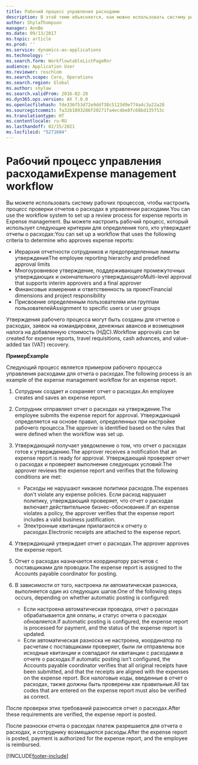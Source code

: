 ```yaml
---
title: Рабочий процесс управления расходами
description: В этой теме объясняется, как можно использовать систему рабочих процессов в Microsoft Dynamics 365 Finance, чтобы настроить процесс проверки отчетов о расходах в управлении расходами.
author: ShylaThompson
manager: AnnBe
ms.date: 09/13/2017
ms.topic: article
ms.prod: ''
ms.service: dynamics-ax-applications
ms.technology: ''
ms.search.form: WorkflowtableListPageRnr
audience: Application User
ms.reviewer: roschlom
ms.search.scope: Core, Operations
ms.search.region: Global
ms.author: shylaw
ms.search.validFrom: 2016-02-28
ms.dyn365.ops.version: AX 7.0.0
ms.openlocfilehash: fde336f53d72e9ddf38c5123d9e774a4c3a22a28
ms.sourcegitcommit: fa32b1893286f20271fa4ec4be8fc68bd135f53c
ms.translationtype: HT
ms.contentlocale: ru-RU
ms.lasthandoff: 02/15/2021
ms.locfileid: "5271684"
---
```

# <a name="expense-management-workflow"></a><span data-ttu-id="7bb91-103">Рабочий процесс управления расходами</span><span class="sxs-lookup"><span data-stu-id="7bb91-103">Expense management workflow</span></span>

<span data-ttu-id="7bb91-104">Вы можете использовать систему рабочих процессов, чтобы настроить процесс проверки отчетов о расходах в управлении расходами.</span><span class="sxs-lookup"><span data-stu-id="7bb91-104">You can use the workflow system to set up a review process for expense reports in Expense management.</span></span> <span data-ttu-id="7bb91-105">Вы можете настроить рабочий процесс, который использует следующие критерии для определения того, кто утверждает отчеты о расходах:</span><span class="sxs-lookup"><span data-stu-id="7bb91-105">You can set up a workflow that uses the following criteria to determine who approves expense reports:</span></span>

- <span data-ttu-id="7bb91-106">Иерархия отчетности сотрудников и предопределенные лимиты утверждения</span><span class="sxs-lookup"><span data-stu-id="7bb91-106">The employee reporting hierarchy and predefined approval limits</span></span>
- <span data-ttu-id="7bb91-107">Многоуровневое утверждение, поддерживающее промежуточных утверждающих и окончательного утверждающего</span><span class="sxs-lookup"><span data-stu-id="7bb91-107">Multi-level approval that supports interim approvers and a final approver</span></span>
- <span data-ttu-id="7bb91-108">Финансовые измерения и ответственность за проект</span><span class="sxs-lookup"><span data-stu-id="7bb91-108">Financial dimensions and project responsibility</span></span>
- <span data-ttu-id="7bb91-109">Присвоение определенным пользователям или группам пользователей</span><span class="sxs-lookup"><span data-stu-id="7bb91-109">Assignment to specific users or user groups</span></span>

<span data-ttu-id="7bb91-110">Утверждения рабочего процесса могут быть созданы для отчетов о расходах, заявок на командировки, денежных авансов и возмещения налога на добавленную стоимость (НДС).</span><span class="sxs-lookup"><span data-stu-id="7bb91-110">Workflow approvals can be created for expense reports, travel requisitions, cash advances, and value-added tax (VAT) recovery.</span></span>

<span data-ttu-id="7bb91-111">**Пример**</span><span class="sxs-lookup"><span data-stu-id="7bb91-111">**Example**</span></span>

<span data-ttu-id="7bb91-112">Следующий процесс является примером рабочего процесса управления расходами для отчета о расходах.</span><span class="sxs-lookup"><span data-stu-id="7bb91-112">The following process is an example of the expense management workflow for an expense report.</span></span>

1. <span data-ttu-id="7bb91-113">Сотрудник создает и сохраняет отчет о расходах.</span><span class="sxs-lookup"><span data-stu-id="7bb91-113">An employee creates and saves an expense report.</span></span>
2. <span data-ttu-id="7bb91-114">Сотрудник отправляет отчет о расходах на утверждение.</span><span class="sxs-lookup"><span data-stu-id="7bb91-114">The employee submits the expense report for approval.</span></span> <span data-ttu-id="7bb91-115">Утверждающий определяется на основе правил, определенных при настройке рабочего процесса.</span><span class="sxs-lookup"><span data-stu-id="7bb91-115">The approver is identified based on the rules that were defined when the workflow was set up.</span></span>
3. <span data-ttu-id="7bb91-116">Утверждающий получает уведомление о том, что отчет о расходах готов к утверждению.</span><span class="sxs-lookup"><span data-stu-id="7bb91-116">The approver receives a notification that an expense report is ready for approval.</span></span> <span data-ttu-id="7bb91-117">Утверждающий проверяет отчет о расходах и проверяет выполнение следующих условий:</span><span class="sxs-lookup"><span data-stu-id="7bb91-117">The approver reviews the expense report and verifies that the following conditions are met:</span></span>

    - <span data-ttu-id="7bb91-118">Расходы не нарушают никакие политики расходов.</span><span class="sxs-lookup"><span data-stu-id="7bb91-118">The expenses don't violate any expense policies.</span></span> <span data-ttu-id="7bb91-119">Если расход нарушает политику, утверждающий проверяет, что отчет о расходах включает действительное бизнес-обоснование.</span><span class="sxs-lookup"><span data-stu-id="7bb91-119">If an expense violates a policy, the approver verifies that the expense report includes a valid business justification.</span></span>
    - <span data-ttu-id="7bb91-120">Электронные квитанции прилагаются к отчету о расходах.</span><span class="sxs-lookup"><span data-stu-id="7bb91-120">Electronic receipts are attached to the expense report.</span></span>

4. <span data-ttu-id="7bb91-121">Утверждающий утверждает отчет о расходах.</span><span class="sxs-lookup"><span data-stu-id="7bb91-121">The approver approves the expense report.</span></span>
5. <span data-ttu-id="7bb91-122">Отчет о расходах назначается координатору расчетов с поставщиками для проводки.</span><span class="sxs-lookup"><span data-stu-id="7bb91-122">The expense report is assigned to the Accounts payable coordinator for posting.</span></span>
6. <span data-ttu-id="7bb91-123">В зависимости от того, настроена ли автоматическая разноска, выполняется один из следующих шагов:</span><span class="sxs-lookup"><span data-stu-id="7bb91-123">One of the following steps occurs, depending on whether automatic posting is configured:</span></span>

    - <span data-ttu-id="7bb91-124">Если настроена автоматическая проводка, отчет о расходах обрабатывается для оплаты, и статус отчета о расходах обновляется.</span><span class="sxs-lookup"><span data-stu-id="7bb91-124">If automatic posting is configured, the expense report is processed for payment, and the status of the expense report is updated.</span></span>
    - <span data-ttu-id="7bb91-125">Если автоматическая разноска не настроена, координатор по расчетам с поставщиками проверяет, были ли отправлены все исходные квитанции и совпадают ли квитанции с расходами в отчете о расходах.</span><span class="sxs-lookup"><span data-stu-id="7bb91-125">If automatic posting isn't configured, the Accounts payable coordinator verifies that all original receipts have been submitted, and that the receipts are aligned with the expenses on the expense report.</span></span> <span data-ttu-id="7bb91-126">Все налоговые коды, введенные в отчет о расходах, также должны быть проверены как правильные.</span><span class="sxs-lookup"><span data-stu-id="7bb91-126">All tax codes that are entered on the expense report must also be verified as correct.</span></span>

<span data-ttu-id="7bb91-127">После проверки этих требований разносится отчет о расходах.</span><span class="sxs-lookup"><span data-stu-id="7bb91-127">After these requirements are verified, the expense report is posted.</span></span>

<span data-ttu-id="7bb91-128">После разноски отчета о расходах платеж разрешается для отчета о расходах, и сотруднику возмещаются расходы.</span><span class="sxs-lookup"><span data-stu-id="7bb91-128">After the expense report is posted, payment is authorized for the expense report, and the employee is reimbursed.</span></span>


[!INCLUDE[footer-include](../includes/footer-banner.md)]